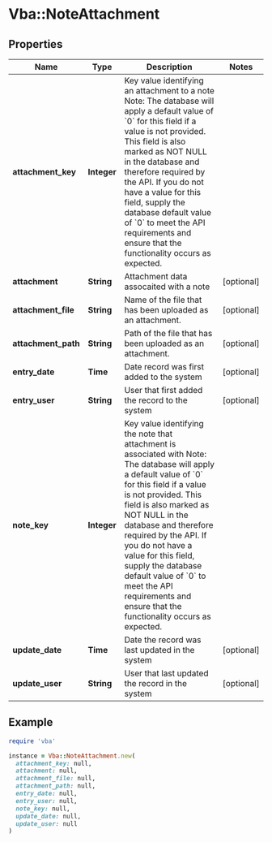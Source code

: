 # Vba::NoteAttachment

## Properties

| Name | Type | Description | Notes |
| ---- | ---- | ----------- | ----- |
| **attachment_key** | **Integer** | Key value identifying an attachment to a note  Note: The database will apply a default value of &#x60;0&#x60; for this field if a value is not provided.  This field is also marked as NOT NULL in the database and therefore required by the API.  If you do not have a value for this field, supply the database default value of &#x60;0&#x60; to meet the API requirements and ensure that the functionality occurs as expected. |  |
| **attachment** | **String** | Attachment data assocaited with a note | [optional] |
| **attachment_file** | **String** | Name of the file that has been uploaded as an attachment. | [optional] |
| **attachment_path** | **String** | Path of the file that has been uploaded as an attachment. | [optional] |
| **entry_date** | **Time** | Date record was first added to the system | [optional] |
| **entry_user** | **String** | User that first added the record to the system | [optional] |
| **note_key** | **Integer** | Key value identifying the note that attachment is associated with  Note: The database will apply a default value of &#x60;0&#x60; for this field if a value is not provided.  This field is also marked as NOT NULL in the database and therefore required by the API.  If you do not have a value for this field, supply the database default value of &#x60;0&#x60; to meet the API requirements and ensure that the functionality occurs as expected. |  |
| **update_date** | **Time** | Date the record was last updated in the system | [optional] |
| **update_user** | **String** | User that last updated the record in the system | [optional] |

## Example

```ruby
require 'vba'

instance = Vba::NoteAttachment.new(
  attachment_key: null,
  attachment: null,
  attachment_file: null,
  attachment_path: null,
  entry_date: null,
  entry_user: null,
  note_key: null,
  update_date: null,
  update_user: null
)
```

